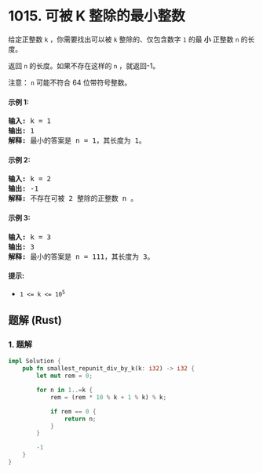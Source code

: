 # 1015. 可被 K 整除的最小整数
给定正整数 `k` ，你需要找出可以被 `k` 整除的、仅包含数字 `1` 的最 **小** 正整数 `n` 的长度。

返回 `n` 的长度。如果不存在这样的 `n` ，就返回-1。

注意： `n` 可能不符合 64 位带符号整数。

#### 示例 1:
<pre>
<strong>输入:</strong> k = 1
<strong>输出:</strong> 1
<strong>解释:</strong> 最小的答案是 n = 1，其长度为 1。
</pre>

#### 示例 2:
<pre>
<strong>输入:</strong> k = 2
<strong>输出:</strong> -1
<strong>解释:</strong> 不存在可被 2 整除的正整数 n 。
</pre>

#### 示例 3:
<pre>
<strong>输入:</strong> k = 3
<strong>输出:</strong> 3
<strong>解释:</strong> 最小的答案是 n = 111，其长度为 3。
</pre>

#### 提示:
* <code>1 <= k <= 10<sup>5</sup></code>

## 题解 (Rust)

### 1. 题解
```Rust
impl Solution {
    pub fn smallest_repunit_div_by_k(k: i32) -> i32 {
        let mut rem = 0;

        for n in 1..=k {
            rem = (rem * 10 % k + 1 % k) % k;

            if rem == 0 {
                return n;
            }
        }

        -1
    }
}
```
